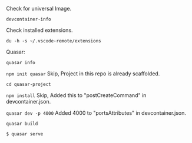 Check for universal Image.

`devcontainer-info`

Check installed extensions.

`du -h -s ~/.vscode-remote/extensions`

Quasar:

`quasar info`

`npm init quasar` Skip, Project in this repo is already scaffolded.

`cd quasar-project`

`npm install` Skip, Added this to "postCreateCommand" in devcontainer.json.

`quasar dev -p 4000` Added 4000 to "portsAttributes" in devcontainer.json.

`quasar build`

`$ quasar serve`
